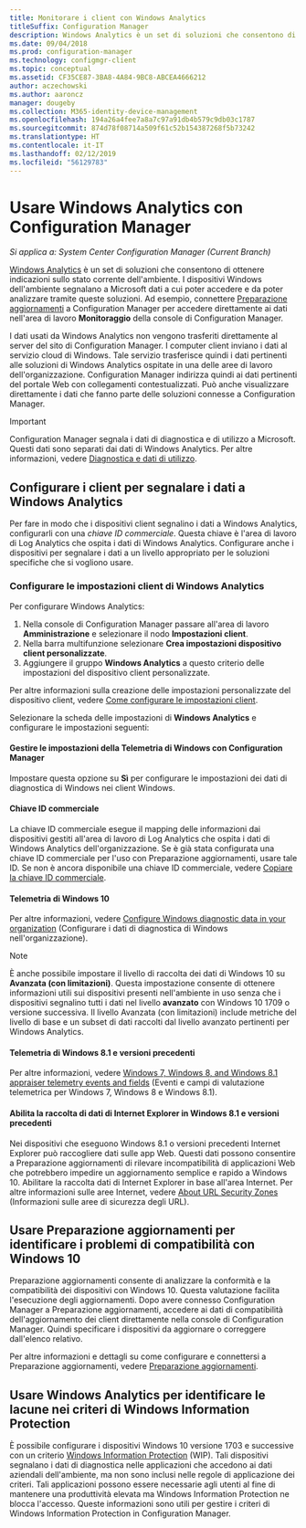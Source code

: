 ```yaml
---
title: Monitorare i client con Windows Analytics
titleSuffix: Configuration Manager
description: Windows Analytics è un set di soluzioni che consentono di ottenere indicazioni preziose sullo stato corrente dell'ambiente.
ms.date: 09/04/2018
ms.prod: configuration-manager
ms.technology: configmgr-client
ms.topic: conceptual
ms.assetid: CF35CE87-3BA8-4A84-9BC8-ABCEA4666212
author: aczechowski
ms.author: aaroncz
manager: dougeby
ms.collection: M365-identity-device-management
ms.openlocfilehash: 194a26a4fee7a8a7c97a91db4b579c9db03c1787
ms.sourcegitcommit: 874d78f08714a509f61c52b154387268f5b73242
ms.translationtype: HT
ms.contentlocale: it-IT
ms.lasthandoff: 02/12/2019
ms.locfileid: "56129783"
---
```

# <a name="use-windows-analytics-with-configuration-manager"></a>Usare Windows Analytics con Configuration Manager

*Si applica a: System Center Configuration Manager (Current Branch)*

[Windows Analytics](https://docs.microsoft.com/windows/deployment/update/windows-analytics-overview) è un set di soluzioni che consentono di ottenere indicazioni sullo stato corrente dell'ambiente. I dispositivi Windows dell'ambiente segnalano a Microsoft dati a cui poter accedere e da poter analizzare tramite queste soluzioni. Ad esempio, connettere [Preparazione aggiornamenti](/sccm/core/clients/manage/upgrade-readiness) a Configuration Manager per accedere direttamente ai dati nell'area di lavoro **Monitoraggio** della console di Configuration Manager.

I dati usati da Windows Analytics non vengono trasferiti direttamente al server del sito di Configuration Manager. I computer client inviano i dati al servizio cloud di Windows. Tale servizio trasferisce quindi i dati pertinenti alle soluzioni di Windows Analytics ospitate in una delle aree di lavoro dell'organizzazione. Configuration Manager indirizza quindi ai dati pertinenti del portale Web con collegamenti contestualizzati. Può anche visualizzare direttamente i dati che fanno parte delle soluzioni connesse a Configuration Manager.

> [!Important]  
> Configuration Manager segnala i dati di diagnostica e di utilizzo a Microsoft. Questi dati sono separati dai dati di Windows Analytics. Per altre informazioni, vedere [Diagnostica e dati di utilizzo](/sccm/core/plan-design/diagnostics/diagnostics-and-usage-data).  



## <a name="configure-clients-to-report-data-to-windows-analytics"></a>Configurare i client per segnalare i dati a Windows Analytics

Per fare in modo che i dispositivi client segnalino i dati a Windows Analytics, configurarli con una *chiave ID commerciale*. Questa chiave è l'area di lavoro di Log Analytics che ospita i dati di Windows Analytics. Configurare anche i dispositivi per segnalare i dati a un livello appropriato per le soluzioni specifiche che si vogliono usare. 

### <a name="configure-windows-analytics-client-settings"></a>Configurare le impostazioni client di Windows Analytics
Per configurare Windows Analytics: 
1. Nella console di Configuration Manager passare all'area di lavoro **Amministrazione** e selezionare il nodo **Impostazioni client**.  
2. Nella barra multifunzione selezionare **Crea impostazioni dispositivo client personalizzate**.  
3. Aggiungere il gruppo **Windows Analytics** a questo criterio delle impostazioni del dispositivo client personalizzate.  

Per altre informazioni sulla creazione delle impostazioni personalizzate del dispositivo client, vedere [Come configurare le impostazioni client](/sccm/core/clients/deploy/configure-client-settings).

Selezionare la scheda delle impostazioni di **Windows Analytics** e configurare le impostazioni seguenti:  

#### <a name="manage-windows-telemetry-settings-with-configuration-manager"></a>Gestire le impostazioni della Telemetria di Windows con Configuration Manager
Impostare questa opzione su **Sì** per configurare le impostazioni dei dati di diagnostica di Windows nei client Windows.   

#### <a name="commercial-id-key"></a>Chiave ID commerciale
La chiave ID commerciale esegue il mapping delle informazioni dai dispositivi gestiti all'area di lavoro di Log Analytics che ospita i dati di Windows Analytics dell'organizzazione. Se è già stata configurata una chiave ID commerciale per l'uso con Preparazione aggiornamenti, usare tale ID. Se non è ancora disponibile una chiave ID commerciale, vedere [Copiare la chiave ID commerciale](https://docs.microsoft.com/windows/deployment/update/windows-analytics-get-started#copy-your-commercial-id-key).

#### <a name="windows-10-telemetry"></a>Telemetria di Windows 10
Per altre informazioni, vedere [Configure Windows diagnostic data in your organization](https://docs.microsoft.com/windows/privacy/configure-windows-diagnostic-data-in-your-organization##diagnostic-data-level) (Configurare i dati di diagnostica di Windows nell'organizzazione).

> [!Note]  
> È anche possibile impostare il livello di raccolta dei dati di Windows 10 su **Avanzata (con limitazioni)**. Questa impostazione consente di ottenere informazioni utili sui dispositivi presenti nell'ambiente in uso senza che i dispositivi segnalino tutti i dati nel livello **avanzato** con Windows 10 1709 o versione successiva. Il livello Avanzata (con limitazioni) include metriche del livello di base e un subset di dati raccolti dal livello avanzato pertinenti per Windows Analytics.

#### <a name="windows-81-and-earlier-telemetry"></a>Telemetria di Windows 8.1 e versioni precedenti   
Per altre informazioni, vedere [Windows 7, Windows 8, and Windows 8.1 appraiser telemetry events and fields](https://go.microsoft.com/fwlink/?LinkID=822965) (Eventi e campi di valutazione telemetrica per Windows 7, Windows 8 e Windows 8.1).

#### <a name="enable-windows-81-and-earlier-internet-explorer-data-collection"></a>Abilita la raccolta di dati di Internet Explorer in Windows 8.1 e versioni precedenti
Nei dispositivi che eseguono Windows 8.1 o versioni precedenti Internet Explorer può raccogliere dati sulle app Web. Questi dati possono consentire a Preparazione aggiornamenti di rilevare incompatibilità di applicazioni Web che potrebbero impedire un aggiornamento semplice e rapido a Windows 10. Abilitare la raccolta dati di Internet Explorer in base all'area Internet. Per altre informazioni sulle aree Internet, vedere [About URL Security Zones](https://docs.microsoft.com/previous-versions/windows/internet-explorer/ie-developer/platform-apis/ms537183\(v=vs.85\)) (Informazioni sulle aree di sicurezza degli URL).



## <a name="use-upgrade-readiness-to-identify-windows-10-compatibility-issues"></a>Usare Preparazione aggiornamenti per identificare i problemi di compatibilità con Windows 10

Preparazione aggiornamenti consente di analizzare la conformità e la compatibilità dei dispositivi con Windows 10. Questa valutazione facilita l'esecuzione degli aggiornamenti. Dopo avere connesso Configuration Manager a Preparazione aggiornamenti, accedere ai dati di compatibilità dell'aggiornamento dei client direttamente nella console di Configuration Manager. Quindi specificare i dispositivi da aggiornare o correggere dall'elenco relativo.

Per altre informazioni e dettagli su come configurare e connettersi a Preparazione aggiornamenti, vedere [Preparazione aggiornamenti](/sccm/core/clients/manage/upgrade-readiness).



## <a name="use-windows-analytics-to-identify-gaps-in-windows-information-protection-policies"></a>Usare Windows Analytics per identificare le lacune nei criteri di Windows Information Protection

È possibile configurare i dispositivi Windows 10 versione 1703 e successive con un criterio [Windows Information Protection](https://docs.microsoft.com/windows/threat-protection/windows-information-protection/protect-enterprise-data-using-wip) (WIP). Tali dispositivi segnalano i dati di diagnostica nelle applicazioni che accedono ai dati aziendali dell'ambiente, ma non sono inclusi nelle regole di applicazione dei criteri. Tali applicazioni possono essere necessarie agli utenti al fine di mantenere una produttività elevata ma Windows Information Protection ne blocca l'accesso. Queste informazioni sono utili per gestire i criteri di Windows Information Protection in Configuration Manager. 

